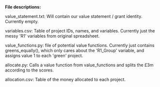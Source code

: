 **File descriptions:**

value_statement.txt: Will contain our value statement / grant identity. Currently empty.

variables.csv: Table of project IDs, names, and variables. Currently just the messy 'R1' variables from original spreadsheet.

value_functions.py: file of potential value functions. Currently just contains greens_equally(), which only cares about the 'R1_Group' variable, and assigns value 1 to each 'green' project.

allocate.py: Calls a value function from value_functions and splits the £3m according to the scores.

allocation.csv: Table of the money allocated to each project.

